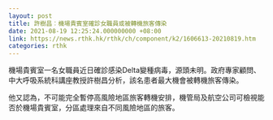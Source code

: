 ```yaml
---
layout: post
title: 許樹昌︰機場貴賓室確診女職員或被轉機旅客傳染
date: 2021-08-19 12:25:24.000000000 +08:00
link: https://news.rthk.hk/rthk/ch/component/k2/1606613-20210819.htm
categories: rthk
---
```


機場貴賓室一名女職員近日確診感染Delta變種病毒，源頭未明。政府專家顧問、中大呼吸系統科講座教授許樹昌分析，該名患者最大機會被轉機旅客傳染。

他又認為，不可能完全暫停高風險地區旅客轉機安排，機管局及航空公司可檢視能否於機場貴賓室，分區處理來自不同風險地區的旅客。
